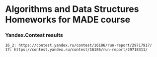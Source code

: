 # Algorithms and Data Structures Homeworks for MADE course

### Yandex.Contest results

	16_2: https://contest.yandex.ru/contest/16186/run-report/29717917/
	17: https://contest.yandex.ru/contest/16186/run-report/29718311/